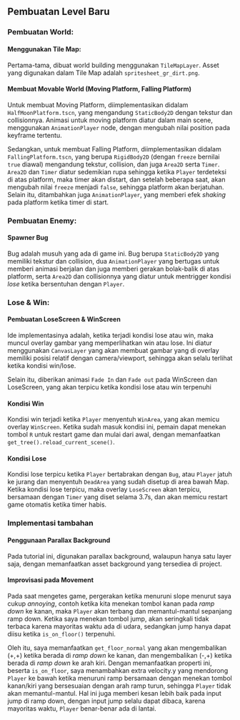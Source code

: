 ## Pembuatan Level Baru
### Pembuatan World:
#### Menggunakan Tile Map:
Pertama-tama, dibuat world building menggunakan `TileMapLayer`. Asset yang digunakan dalam Tile Map adalah `spritesheet_gr_dirt.png`.

#### Membuat Movable World (Moving Platform, Falling Platform)
Untuk membuat Moving Platform, diimplementasikan didalam `HalfMoonPlatform.tscn`, yang mengandung `StaticBody2D` dengan tekstur dan collisionnya.
Animasi untuk moving platform diatur dalam main scene, menggunakan `AnimationPlayer` node, dengan mengubah nilai position pada keyframe tertentu.

Sedangkan, untuk membuat Falling Platform, diimplementasikan didalam `FallingPlatform.tscn`, yang berupa `RigidBody2D` (dengan `freeze` bernilai `true` diawal) mengandung tekstur, collision, dan juga `Area2D` serta `Timer`.
`Area2D` dan `Timer` diatur sedemikian rupa sehingga ketika `Player` terdeteksi di atas platform, maka timer akan distart, dan setelah beberapa saat, akan mengubah nilai `freeze` menjadi `false`, sehingga platform akan berjatuhan.
Selain itu, ditambahkan juga `AnimationPlayer`, yang memberi efek *shaking* pada platform ketika timer di start.

### Pembuatan Enemy:
#### Spawner Bug
Bug adalah musuh yang ada di game ini.
Bug berupa `StaticBody2D` yang memiliki tekstur dan collision, dua `AnimationPlayer` yang bertugas untuk memberi animasi berjalan dan juga memberi gerakan bolak-balik di atas platform, serta `Area2D` dan collisionnya yang diatur untuk mentrigger kondisi *lose* ketika bersentuhan dengan `Player`.

### Lose & Win:
#### Pembuatan LoseScreen & WinScreen
Ide implementasinya adalah, ketika terjadi kondisi lose atau win, maka muncul overlay gambar yang memperlihatkan win atau lose.
Ini diatur menggunakan `CanvasLayer` yang akan membuat gambar yang di overlay memiliki posisi relatif dengan camera/viewport, sehingga akan selalu terlihat ketika kondisi win/lose.

Selain itu, diberikan animasi `Fade In` dan `Fade out` pada WinScreen dan LoseScreen, yang akan terpicu ketika kondisi lose atau win terpenuhi

#### Kondisi Win
Kondisi win terjadi ketika `Player` menyentuh `WinArea`, yang akan memicu overlay `WinScreen`.
Ketika sudah masuk kondisi ini, pemain dapat menekan tombol `R` untuk restart game dan mulai dari awal, dengan memanfaatkan `get_tree().reload_current_scene()`.


#### Kondisi Lose
Kondisi lose terpicu ketika `Player` bertabrakan dengan `Bug`, atau `Player` jatuh ke jurang dan menyentuh `DeadArea` yang sudah disetup di area bawah Map.
Ketika kondisi lose terpicu, maka overlay `LoseScreen` akan terpicu, bersamaan dengan `Timer` yang diset selama 3.7s, dan akan memicu restart game otomatis ketika timer habis.


### Implementasi tambahan
#### Penggunaan Parallax Background
Pada tutorial ini, digunakan parallax background, walaupun hanya satu layer saja, dengan memanfaatkan asset background yang tersediea di project.

#### Improvisasi pada Movement
Pada saat mengetes game, pergerakan ketika menuruni slope menurut saya cukup *annoying*, contoh ketika kita menekan tombol kanan pada *ramp down* ke kanan, maka `Player` akan terbang dan memantul-mantul sepanjang ramp down.
Ketika saya menekan tombol jump, akan seringkali tidak terbaca karena mayoritas waktu ada di udara, sedangkan jump hanya dapat diisu ketika `is_on_floor()` terpenuhi.

Oleh itu, saya memanfaatkan `get_floor_normal` yang akan mengembalikan (+,+) ketika berada di *ramp down* ke kanan, dan mengembalikan (-,+) ketika berada di *ramp down* ke arah kiri.
Dengan memanfaatkan properti ini, beserta `is_on_floor`, saya menambahkan extra velocity.y yang mendorong `Player` ke bawah ketika menuruni ramp bersamaan dengan menekan tombol kanan/kiri yang bersesuaian dengan arah ramp turun, sehingga `Player` tidak akan memantul-mantul.
Hal ini juga memberi kesan lebih baik pada input jump di ramp down, dengan input jump selalu dapat dibaca, karena mayoritas waktu, `Player` benar-benar ada di lantai.
